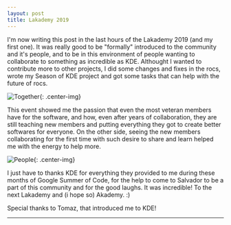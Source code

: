 ```yaml
---
layout: post
title: Lakademy 2019
---
```


I'm now writing this post in the last hours of the Lakademy 2019 (and my first one).
It was really good to be "formally" introduced to the community and it's people, and
to be in this environment of people wanting to collaborate to something as incredible
as KDE. Althought I wanted to contribute more to other projects, I did some changes
and fixes in the rocs, wrote my Season of KDE project and got some tasks that can
help with the future of rocs.

![Together]({{site.url}}/assets/together.jpeg "Together"){: .center-img}

This event showed me the passion that even the most veteran members have for the 
software, and how, even after years of collaboration, they are still teaching new 
members and putting everything they got to create better softwares for everyone.
On the other side, seeing the new members collaborating for the first time with such
desire to share and learn helped me with the energy to help more.

![People]({{site.url}}/assets/people.jpg "People"){: .center-img}

I just have to thanks KDE for everything they provided to me during these
months of Google Summer of Code, for the help to come to Salvador to be a part of 
this community and for the good laughs. It was incredible! To the next Lakademy and
(i hope so) Akademy. :)

Special thanks to Tomaz, that introduced me to KDE!

---
